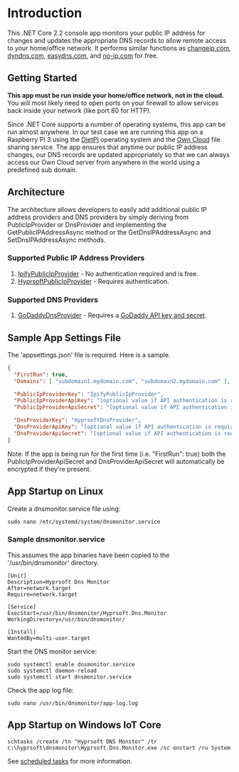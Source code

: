 # Introduction 
This .NET Core 2.2 console app monitors your public IP address for changes and updates the appropriate DNS records to allow remote access to your home/office network.
It performs similar functions as [changeip.com](https://changeip.com), [dyndns.com](https://dyndns.com), [easydns.com](https://easydns.com), and [no-ip.com](https://noip.com) for free.


## Getting Started
<b>This app must be run inside your home/office network, not in the cloud.</b>
You will most likely need to open ports on your firewall to allow services back inside your network (like port 80 for HTTP).

Since .NET Core supports a number of operating systems, this app can be run almost anywhere.
In our test case we are running this app on a Raspberry PI 3 using the [DietPI](https://dietpi.com/) operating system and the [Own Cloud](https://owncloud.org/) file sharing service.
The app ensures that anytime our public IP address changes, our DNS records are updated appropriately so that we can always access our Own Cloud server from anywhere in the world using a predefined sub domain.

## Architecture
The architecture allows developers to easily add additional public IP address providers and DNS providers by simply deriving from PublicIpProvider or DnsProvider and implementing the GetPublicIPAddressAsync method or the GetDnsIPAddressAsync and SetDnsIPAddressAsync methods.

### Supported Public IP Address Providers
1. [IpifyPublicIpProvider](https://www.ipify.org/) - No authentication required and is free.
2. [HyprsoftPublicIpProvider](https://hyprsoftidentity.azurewebsites.net/) - Requires authentication.

### Supported DNS Providers
1. [GoDaddyDnsProvider](https://www.godaddy.com/) - Requires a [GoDaddy API key and secret](https://developer.godaddy.com/keys).

## Sample App Settings File
The 'appsettings.json' file is required.  Here is a sample.
~~~json
{
  "FirstRun": true,
  "Domains": [ "subdomain1.mydomain.com", "subdomain2.mydomain.com" ],

  "PublicIpProviderKey": "IpifyPublicIpProvider",
  "PublicIpProviderApiKey": "[optional value if API authentication is required]",
  "PublicIpProviderApiSecret": "[optional value if API authentication is required]",

  "DnsProviderKey": "HyprsoftDnsProvider",
  "DnsProviderApiKey": "[optional value if API authentication is required]",
  "DnsProviderApiSecret": "[optional value if API authentication is required]"
}
~~~
Note: If the app is being run for the first time (i.e. "FirstRun": true) both the PublicIpProviderApiSecret and DnsProviderApiSecret will automatically be encrypted if they're present.

## App Startup on Linux
Create a dnsmonitor.service file using:
```
sudo nano /etc/systemd/system/dnsmonitor.service
```

### Sample dnsmonitor.service
This assumes the app binaries have been copied to the '/usr/bin/dnsmonitor' directory.
```
[Unit]
Description=Hyprsoft Dns Monitor
After=network.target
Require=network.target

[Service]
ExecStart=/usr/bin/dnsmonitor/Hyprsoft.Dns.Monitor
WorkingDirectory=/usr/bin/dnsmonitor/

[Install]
WantedBy=multi-user.target
```

Start the DNS monitor service:
```
sudo systemctl enable dnsmonitor.service
sudo systemctl daemon-reload
sudo systemctl start dnsmonitor.service
```

Check the app log file:
```
sudo nano /usr/bin/dnsmonitor/app-log.log
```

## App Startup on Windows IoT Core
```
schtasks /create /tn "Hyprsoft DNS Monitor" /tr c:\hyprsoft\dnsmonitor\Hyprsoft.Dns.Monitor.exe /sc onstart /ru System
```
See [scheduled tasks](https://docs.microsoft.com/en-us/windows/desktop/taskschd/schtasks) for more information.